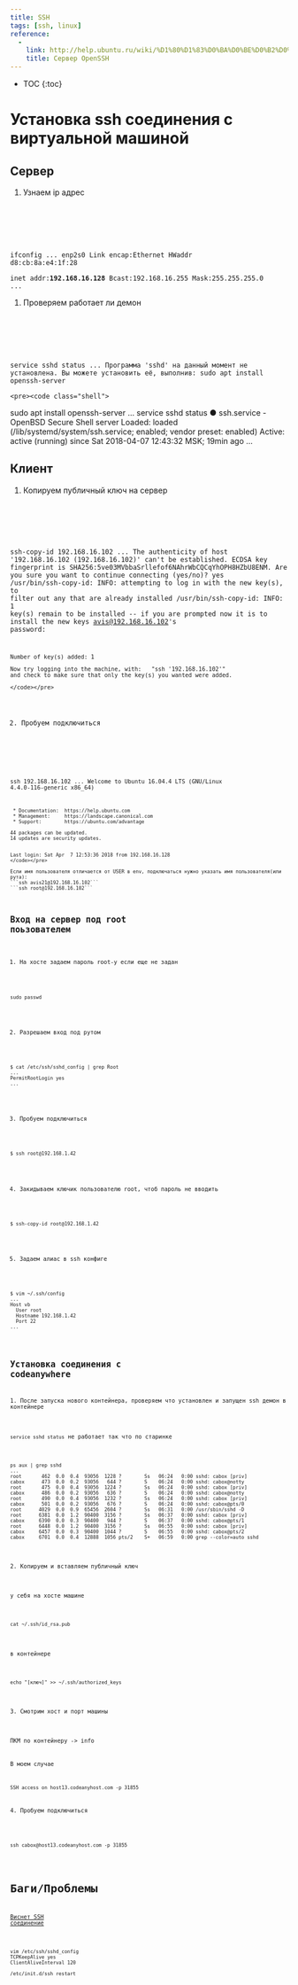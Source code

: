 ```yaml
---
title: SSH
tags: [ssh, linux]
reference: 
  -
    link: http://help.ubuntu.ru/wiki/%D1%80%D1%83%D0%BA%D0%BE%D0%B2%D0%BE%D0%B4%D1%81%D1%82%D0%B2%D0%BE_%D0%BF%D0%BE_ubuntu_server/%D1%83%D0%B4%D0%B0%D0%BB%D0%B5%D0%BD%D0%BD%D0%BE%D0%B5_%D0%B0%D0%B4%D0%BC%D0%B8%D0%BD%D0%B8%D1%81%D1%82%D1%80%D0%B8%D1%80%D0%BE%D0%B2%D0%B0%D0%BD%D0%B8%D0%B5/openssh_server
    title: Сервер OpenSSH
---
```


* TOC 
{:toc}

# Установка ssh соединения с виртуальной машиной

## Сервер

1. Узнаем ip адрес

    <pre><code class="shell">
ifconfig 
...
    enp2s0    Link encap:Ethernet  HWaddr d8:cb:8a:e4:1f:28  
              inet addr:<b>192.168.16.128</b>  Bcast:192.168.16.255  Mask:255.255.255.0
...</code></pre>

1. Проверяем работает ли демон
    <pre><code class="shell">
service sshd status
...
   Программа 'sshd' на данный момент не установлена. Вы можете установить её, выполнив:
   sudo apt install openssh-server
    </code></pre>

    <pre><code class="shell">
sudo apt install openssh-server
   ...
   service sshd status
   ● ssh.service - OpenBSD Secure Shell server
      Loaded: loaded (/lib/systemd/system/ssh.service; enabled; vendor preset: enabled)
      Active: active (running) since Sat 2018-04-07 12:43:32 MSK; 19min ago
   ...
    </code></pre>


## Клиент

1. Копируем публичный ключ на сервер
    <pre><code class="shell">
ssh-copy-id 192.168.16.102
...
    The authenticity of host '192.168.16.102 (192.168.16.102)' can't be established.
    ECDSA key fingerprint is SHA256:5ve03MVbbaSrllefof6NAhrWbCQCqYhOPH8HZbU8ENM.
    Are you sure you want to continue connecting (yes/no)? yes
    /usr/bin/ssh-copy-id: INFO: attempting to log in with the new key(s), to filter out any that are already installed
    /usr/bin/ssh-copy-id: INFO: 1 key(s) remain to be installed -- if you are prompted now it is to install the new keys
    avis@192.168.16.102's password: 

    Number of key(s) added: 1

    Now try logging into the machine, with:   "ssh '192.168.16.102'"
    and check to make sure that only the key(s) you wanted were added.

    </code></pre>

2. Пробуем подключиться
    <pre><code class="shell">
ssh 192.168.16.102
...
    Welcome to Ubuntu 16.04.4 LTS (GNU/Linux 4.4.0-116-generic x86_64)

     * Documentation:  https://help.ubuntu.com
     * Management:     https://landscape.canonical.com
     * Support:        https://ubuntu.com/advantage

    44 packages can be updated.
    14 updates are security updates.


    Last login: Sat Apr  7 12:53:36 2018 from 192.168.16.128
    </code></pre>

    Если имя пользователя отличается от USER в env, подключаться нужно указать имя пользователя(или рута):  
    ```ssh avis21@192.168.16.102```  
    ```ssh root@192.168.16.102```

## Вход на сервер под root поьзователем

1. На хосте задаем пароль root-у если еще не задан

<pre><code class="perl">
sudo passwd
</code></pre>

2. Разрешаем вход под рутом

<pre><code class="shell">
$ cat /etc/ssh/sshd_config | grep Root
...
PermitRootLogin yes
...
</code></pre>

3. Пробуем подключиться
<pre><code class="perl">
$ ssh root@192.168.1.42
</code></pre>

4. Закидываем ключик пользователю root, чтоб пароль не вводить

<pre><code class="perl">
$ ssh-copy-id root@192.168.1.42
</code></pre>

5. Задаем алиас в ssh конфиге

<pre><code class="perl">
$ vim ~/.ssh/config
...
Host vb
  User root
  Hostname 192.168.1.42
  Port 22
...
</code></pre>


## Установка соединения с codeanywhere

<p>1. После запуска нового контейнера, проверяем что установлен и запущен ssh демон в контейнере</p>

`service sshd status` не работает так что по старинке
<pre><code class="perl">
ps aux | grep sshd
...
root       462  0.0  0.4  93056  1228 ?        Ss   06:24   0:00 sshd: cabox [priv]
cabox      473  0.0  0.2  93056   644 ?        S    06:24   0:00 sshd: cabox@notty
root       475  0.0  0.4  93056  1224 ?        Ss   06:24   0:00 sshd: cabox [priv]
cabox      486  0.0  0.2  93056   636 ?        S    06:24   0:00 sshd: cabox@notty
root       490  0.0  0.4  93056  1232 ?        Ss   06:24   0:00 sshd: cabox [priv]
cabox      501  0.0  0.2  93056   676 ?        S    06:24   0:00 sshd: cabox@pts/0
root      4029  0.0  0.9  65456  2604 ?        Ss   06:31   0:00 /usr/sbin/sshd -D
root      6381  0.0  1.2  90400  3156 ?        Ss   06:37   0:00 sshd: cabox [priv]
cabox     6390  0.0  0.3  90400   944 ?        S    06:37   0:00 sshd: cabox@pts/1
root      6448  0.0  1.2  90400  3156 ?        Ss   06:55   0:00 sshd: cabox [priv]
cabox     6457  0.0  0.3  90400  1044 ?        S    06:55   0:00 sshd: cabox@pts/2
cabox     6701  0.0  0.4  12888  1056 pts/2    S+   06:59   0:00 grep --color=auto sshd
</code></pre>

<p>2. Копируем и вставляем публичный ключ</p>

у себя на хосте машине
<pre><code class="perl">
cat ~/.ssh/id_rsa.pub</code></pre>

в контейнере
<pre><code class="perl">
echo "[ключ]" >> ~/.ssh/authorized_keys</code></pre>

<P>3. Смотрим хост и порт машины</P>

ПКМ по контейнеру -> info

В моем случае

`SSH access on host13.codeanyhost.com -p 31855`

<p>4. Пробуем подключиться</p>

<pre><code class="perl">
ssh cabox@host13.codeanyhost.com -p 31855</code></pre>


# Баги/Проблемы

<a href="https://forum.ubuntu.ru/index.php?topic=36192.0">Виснет SSH соединение</a>

<pre><code class="perl">
vim /etc/ssh/sshd_config
TCPKeepAlive yes
ClientAliveInterval 120

/etc/init.d/ssh restart
</code></pre>
